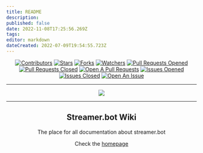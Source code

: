 ```yaml
---
title: README
description: 
published: false
date: 2022-11-08T17:25:56.269Z
tags: 
editor: markdown
dateCreated: 2022-07-09T19:54:55.723Z
---
```


<div align="center">

[![Contributors](https://img.shields.io/github/contributors/Streamerbot/streamerbot-wiki?color=orange&label=Contributors)](https://github.com/Streamerbot/streamerbot-wiki/graphs/contributors) [![Stars](https://img.shields.io/github/stars/Streamerbot/streamerbot-wiki?color=yellow&label=Stars)](https://github.com/Streamerbot/streamerbot-wiki/stargazers) [![Forks](https://img.shields.io/github/forks/Streamerbot/streamerbot-wiki?color=informational&label=Forks)](https://github.com/Streamerbot/streamerbot-wiki/network/members) [![Watchers](https://img.shields.io/github/watchers/Streamerbot/streamerbot-wiki?color=lightgrey&label=Watchers)](https://github.com/Streamerbot/streamerbot-wiki/watchers) 
[![Pull Requests Opened](https://img.shields.io/github/issues-pr/Streamerbot/streamerbot-wiki?color=red&label=Pull%20Requests)](https://github.com/Streamerbot/streamerbot-wiki/pulls) [![Pull Requests Closed](https://img.shields.io/github/issues-pr-closed/Streamerbot/streamerbot-wiki?color=red&label=Pull%20Requests)](https://github.com/Streamerbot/streamerbot-wiki/pulls?q=is%3Apr+is%3Aclosed) [![Open A Pull Requests](https://img.shields.io/badge/Pull%20Requests-Submit-red)](https://github.com/Streamerbot/streamerbot-wiki/compare) 
[![Issues Opened](https://img.shields.io/github/issues/Streamerbot/streamerbot-wiki?color=blue&label=Issues)](https://github.com/Streamerbot/streamerbot-wiki/issues) [![Issues Closed](https://img.shields.io/github/issues-closed/Streamerbot/streamerbot-wiki?color=blue&label=Issues)](https://github.com/Streamerbot/streamerbot-wiki/issues?q=is%3Aissue+is%3Aclosed) [![Open An Issue](https://img.shields.io/badge/Issues-Submit-blue)](https://github.com/Streamerbot/streamerbot-wiki/issues/new) 

---
  
<img src = "https://contrib.rocks/image?repo=Streamerbot/streamerbot-wiki">
  
---
  
## Streamer.bot Wiki
The place for all documentation about streamer.bot

Check the [homepage](/home.md)

</div>